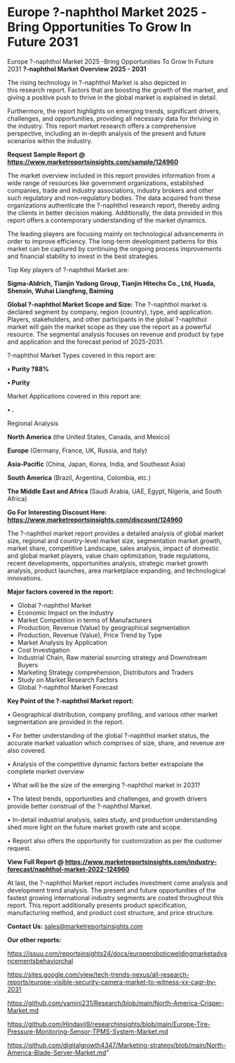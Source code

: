 # Europe ?-naphthol Market 2025 -Bring Opportunities To Grow In Future 2031
 Europe ?-naphthol Market 2025 -Bring Opportunities To Grow In Future 2031
<Strong> ?-naphthol Market Overview 2025 - 2031</strong>

The rising technology in ?-naphthol Market is also depicted in this research report. Factors that are boosting the growth of the market, and giving a positive push to thrive in the global market is explained in detail.

Furthermore, the report highlights on emerging trends, significant drivers, challenges, and opportunities, providing all necessary data for thriving in the industry. This report market research offers a comprehensive perspective, including an in-depth analysis of the present and future scenarios within the industry.

<strong>Request Sample Report @ <a href=https://www.marketreportsinsights.com/sample/124960>https://www.marketreportsinsights.com/sample/124960</a></strong>

The market overview included in this report provides information from a wide range of resources like government organizations, established companies, trade and industry associations, industry brokers and other such regulatory and non-regulatory bodies. The data acquired from these organizations authenticate the ?-naphthol research report, thereby aiding the clients in better decision making. Additionally, the data provided in this report offers a contemporary understanding of the market dynamics.

The leading players are focusing mainly on technological advancements in order to improve efficiency. The long-term development patterns for this market can be captured by continuing the ongoing process improvements and financial stability to invest in the best strategies.

Top Key players of ?-naphthol Market are:

<strong>Sigma-Aldrich, Tianjin Yadong Group, Tianjin Hitechs Co., Ltd, Huada, Shenxin, Wuhai Liangfeng, Baiming</strong>

<strong><b>Global ?-naphthol Market Scope and Size:</b></strong>
The ?-naphthol market is declared segment by company, region (country), type, and application. Players, stakeholders, and other participants in the global ?-naphthol market will gain the market scope as they use the report as a powerful resource. The segmental analysis focuses on revenue and product by type and application and the forecast period of 2025-2031.

?-naphthol Market Types covered in this report are:

<strong>• Purity ?88%

• Purity</strong>

Market Applications covered in this report are:

<strong>• .</strong> 

Regional Analysis

<strong>North America</strong> (the United States, Canada, and Mexico)

<strong>Europe</strong> (Germany, France, UK, Russia, and Italy)

<strong>Asia-Pacific</strong> (China, Japan, Korea, India, and Southeast Asia)

<strong>South America</strong> (Brazil, Argentina, Colombia, etc.)

<strong>The Middle East and Africa</strong> (Saudi Arabia, UAE, Egypt, Nigeria, and South Africa)

<strong>Go For Interesting Discount Here: <a href=https://www.marketreportsinsights.com/discount/124960>https://www.marketreportsinsights.com/discount/124960</a></strong>

The ?-naphthol market report provides a detailed analysis of global market size, regional and country-level market size, segmentation market growth, market share, competitive Landscape, sales analysis, impact of domestic and global market players, value chain optimization, trade regulations, recent developments, opportunities analysis, strategic market growth analysis, product launches, area marketplace expanding, and technological innovations.

<strong><b>Major factors covered in the report:</b></strong>
<ul>
  <li>Global ?-naphthol Market </li>
  <li>Economic Impact on the Industry</li>
  <li>Market Competition in terms of Manufacturers</li>
  <li>Production, Revenue (Value) by geographical segmentation</li>
  <li>Production, Revenue (Value), Price Trend by Type</li>
  <li>Market Analysis by Application</li>
  <li>Cost Investigation</li>
  <li>Industrial Chain, Raw material sourcing strategy and Downstream Buyers</li>
  <li>Marketing Strategy comprehension, Distributors and Traders</li>
  <li>Study on Market Research Factors</li>
  <li>Global ?-naphthol Market Forecast</li>
</ul>

<strong><b>Key Point of the ?-naphthol Market report:</b></strong>

• Geographical distribution, company profiling, and various other market segmentation are provided in the report.

• For better understanding of the global ?-naphthol market status, the accurate market valuation which comprises of size, share, and revenue are also covered.

• Analysis of the competitive dynamic factors better extrapolate the complete market overview

• What will be the size of the emerging ?-naphthol market in 2031?

• The latest trends, opportunities and challenges, and growth drivers provide better construal of the ?-naphthol Market.

• In-detail industrial analysis, sales study, and production understanding shed more light on the future market growth rate and scope.

• Report also offers the opportunity for customization as per the customer request.

<strong><b>View Full Report @ <a href=https://www.marketreportsinsights.com/industry-forecast/naphthol-market-2022-124960>https://www.marketreportsinsights.com/industry-forecast/naphthol-market-2022-124960</a></b></strong>


At last, the ?-naphthol Market report includes investment come analysis and development trend analysis. The present and future opportunities of the fastest growing international industry segments are coated throughout this report. This report additionally presents product specification, manufacturing method, and product cost structure, and price structure.

<strong>Contact Us:</strong>
sales@marketreportsinsights.com

<strong>Our other reports:</strong>

<a href=https://issuu.com/reportsinsights24/docs/europeroboticweldingmarketadvancementsbehaviorchal>https://issuu.com/reportsinsights24/docs/europeroboticweldingmarketadvancementsbehaviorchal</a>

<a href=https://sites.google.com/view/tech-trends-nexus/all-research-reports/europe-visible-security-camera-market-to-witness-xx-cagr-by-2031>https://sites.google.com/view/tech-trends-nexus/all-research-reports/europe-visible-security-camera-market-to-witness-xx-cagr-by-2031</a>

<a href=https://github.com/yamini231/Research/blob/main/North-America-Crisper-Market.md>https://github.com/yamini231/Research/blob/main/North-America-Crisper-Market.md</a>

<a href=https://github.com/Hindavii9/researchinsights/blob/main/Europe-Tire-Pressure-Monitoring-Sensor-TPMS-System-Market.md>https://github.com/Hindavii9/researchinsights/blob/main/Europe-Tire-Pressure-Monitoring-Sensor-TPMS-System-Market.md</a>

<a href=https://github.com/digitalgrowth4347/Marketing-strategy/blob/main/North-America-Blade-Server-Market.md>https://github.com/digitalgrowth4347/Marketing-strategy/blob/main/North-America-Blade-Server-Market.md</a>"
